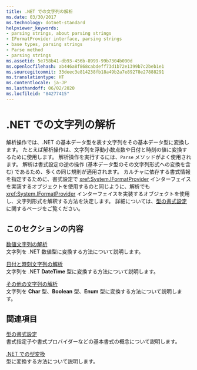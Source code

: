 ```yaml
---
title: .NET での文字列の解析
ms.date: 03/30/2017
ms.technology: dotnet-standard
helpviewer_keywords:
- parsing strings, about parsing strings
- IFormatProvider interface, parsing strings
- base types, parsing strings
- Parse method
- parsing strings
ms.assetid: 5e758b41-db93-456b-8999-99b7304b090d
ms.openlocfilehash: ab446a8f868cabdeff73d1b72e1399b7c2beb1e1
ms.sourcegitcommit: 33deec3e814238fb18a49b2a7e89278e27888291
ms.translationtype: HT
ms.contentlocale: ja-JP
ms.lasthandoff: 06/02/2020
ms.locfileid: "84277415"
---
```

# <a name="parsing-strings-in-net"></a>.NET での文字列の解析
解析操作では、.NET の基本データ型を表す文字列をその基本データ型に変換します。 たとえば解析操作は、文字列を浮動小数点数や日付と時刻の値に変換するために使用します。 解析操作を実行するには、`Parse` メソッドがよく使用されます。 解析は書式設定の逆の操作 (基本データ型のその文字列形式への変換を含む) であるため、多くの同じ規則が適用されます。 カルチャに依存する書式情報を指定するために、書式設定で <xref:System.IFormatProvider> インターフェイスを実装するオブジェクトを使用するのと同じように、解析でも <xref:System.IFormatProvider> インターフェイスを実装するオブジェクトを使用し、文字列形式を解釈する方法を決定します。 詳細については、[型の書式設定](formatting-types.md)に関するページをご覧ください。  
  
## <a name="in-this-section"></a>このセクションの内容  
 [数値文字列の解析](parsing-numeric.md)  
 文字列を .NET 数値型に変換する方法について説明します。  
  
 [日付と時刻文字列の解析](parsing-datetime.md)  
 文字列を .NET **DateTime** 型に変換する方法について説明します。  
  
 [その他の文字列の解析](parsing-other.md)  
 文字列を **Char** 型、**Boolean** 型、**Enum** 型に変換する方法について説明します。  
  
## <a name="related-sections"></a>関連項目  
 [型の書式設定](formatting-types.md)  
 書式指定子や書式プロバイダーなどの基本書式の概念について説明します。  
  
 [.NET での型変換](type-conversion.md)  
 型に変換する方法について説明します。
